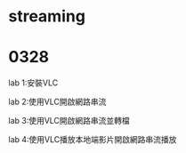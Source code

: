 # streaming

# 0328

lab 1:安裝VLC

lab 2:使用VLC開啟網路串流

lab 3:使用VLC開啟網路串流並轉檔

lab 4:使用VLC播放本地端影片開啟網路串流播放
